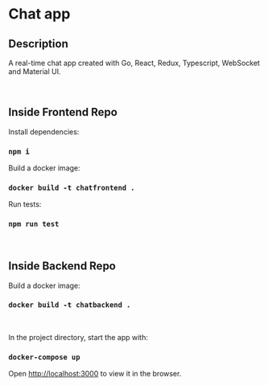 # Chat app

## Description

A real-time chat app created with Go, React, Redux, Typescript, WebSocket and Material UI.

<br/> 

## Inside Frontend Repo

Install dependencies:

### `npm i`

Build a docker image:

### `docker build -t chatfrontend .`

Run tests:

### `npm run test`

<br/> 

## Inside Backend Repo

Build a docker image:

### `docker build -t chatbackend .`

<br/> 

In the project directory, start the app with:

### `docker-compose up`

Open [http://localhost:3000](http://localhost:3000) to view it in the browser.
